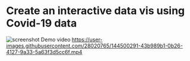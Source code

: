 # Create an interactive data vis using Covid-19 data
![screenshot](https://user-images.githubusercontent.com/28020765/144500283-95c4a407-eee8-4d3a-b812-239b45d43bc7.PNG)
Demo video
https://user-images.githubusercontent.com/28020765/144500291-43b989b1-0b26-4127-9a33-5a63f3d5cc6f.mp4

